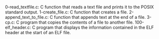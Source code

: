 0-read_textfile.c: C function that reads a text file and prints it to the POSIX standard output.
 1-create_file.c: C function that creates a file.
2-append_text_to_file.c: C function that appends text at the end of a file.
3-cp.c: C program that copies the contents of a file to another file.
100-elf_header.c: C program that displays the information contained in the ELF header at the start of an ELF file.

